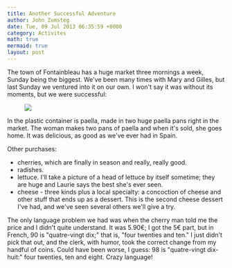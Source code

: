 ```yaml
---
title: Another Successful Adventure
author: John Zumsteg
date: Tue, 09 Jul 2013 06:35:59 +0000
category: Activites
math: true
mermaid: true
layout: post
---
```

The town of Fontainbleau has a huge market three mornings a week, Sunday being the biggest. We've been many times with Mary and Gilles, but last Sunday we ventured into it on our own. I won't say it was without its moments, but we were successful:
<br>
<figure class = "landscape">
	<img src="{{site.url}}/assets/images/2013/07/MG_7605.jpg"/>
	<figcaption></figcaption>
</figure>


In the plastic container is paella, made in two huge paella pans right in the market. The woman makes two pans of paella and when it's sold, she goes home. It was delicious, as good as we've ever had in Spain. 

Other purchases:
- cherries, which are finally in season and really, really good.
- radishes.
- lettuce. I'll take a picture of a head of lettuce by itself sometime; they are huge and Laurie says the best she's ever seen.
- cheese - three kinds plus a local specialty: a concoction of cheese and other stuff that ends up as a dessert. This is the second cheese dessert I've had, and we've seen several others we'll give a try. 

The only language problem we had was when the cherry man told me the price and I didn't quite understand. It was 5.90€; I got the 5€ part, but in French, 90 is "quatre-vingt dix;" that is, "four twenties and ten." I just didn't pick that out, and the clerk, with humor, took the correct change from my handful of coins. Could have been worse, I guess: 98 is "quatre-vingt dix-huit:" four twenties, ten and eight. Crazy language! 
